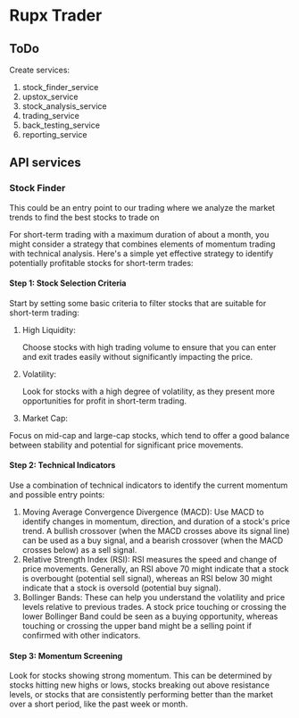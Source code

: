 # Rupx Trader

## ToDo

Create services:

1. stock_finder_service
2. upstox_service
3. stock_analysis_service
4. trading_service
5. back_testing_service
6. reporting_service

## API services

### Stock Finder

This could be an entry point to our trading where we analyze the market trends to find the best stocks to trade on

For short-term trading with a maximum duration of about a month, you might consider a strategy that combines elements of momentum trading with technical analysis. Here's a simple yet effective strategy to identify potentially profitable stocks for short-term trades:

#### Step 1: Stock Selection Criteria

Start by setting some basic criteria to filter stocks that are suitable for short-term trading:

1. High Liquidity:

   Choose stocks with high trading volume to ensure that you can enter and exit trades easily without significantly impacting the price.
2. Volatility:

   Look for stocks with a high degree of volatility, as they present more opportunities for profit in short-term trading.
3. Market Cap:

  Focus on mid-cap and large-cap stocks, which tend to offer a good balance between stability and potential for significant price movements.

#### Step 2: Technical Indicators

Use a combination of technical indicators to identify the current momentum and possible entry points:

1. Moving Average Convergence Divergence (MACD):
 Use MACD to identify changes in momentum, direction, and duration of a stock's price trend. A bullish crossover (when the MACD crosses above its signal line) can be used as a buy signal, and a bearish crossover (when the MACD crosses below) as a sell signal.
2. Relative Strength Index (RSI): 
RSI measures the speed and change of price movements. Generally, an RSI above 70 might indicate that a stock is overbought (potential sell signal), whereas an RSI below 30 might indicate that a stock is oversold (potential buy signal).
3. Bollinger Bands:
These can help you understand the volatility and price levels relative to previous trades. A stock price touching or crossing the lower Bollinger Band could be seen as a buying opportunity, whereas touching or crossing the upper band might be a selling point if confirmed with other indicators.

#### Step 3: Momentum Screening

Look for stocks showing strong momentum. This can be determined by stocks hitting new highs or lows, stocks breaking out above resistance levels, or stocks that are consistently performing better than the market over a short period, like the past week or month.
